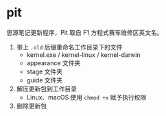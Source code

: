 # pit

思源笔记更新程序，Pit 取自 F1 方程式赛车维修区英文名。

1. 带上 `.old` 后缀重命名工作目录下的文件
   * kernel.exe / kernel-linux / kernel-darwin
   * appearance 文件夹
   * stage 文件夹
   * guide 文件夹
2. 解压更新包到工作目录
   * Linux、macOS 使用 `chmod +x` 赋予执行权限
3. 删除更新包
